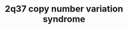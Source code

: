 ---
annotations:
- id: DOID:0060429
  parent: genetic disease
  type: Disease Ontology
  value: chromosomal duplication syndrome
- id: DOID:150
  parent: disease of mental health
  type: Disease Ontology
  value: disease of mental health
- id: DOID:0111704
  parent: genetic disease
  type: Disease Ontology
  value: chromosome 2q37 deletion syndrome
- id: PW:0000013
  parent: disease pathway
  type: Pathway Ontology
  value: disease pathway
- id: DOID:0060388
  parent: genetic disease
  type: Disease Ontology
  value: chromosomal deletion syndrome
authors:
- Shad4
- Fehrhart
- Egonw
- Eweitz
citedin:
- link: 10.1016/j.softx.2024.101701
  title: 'ODAMNet: A Python package to identify molecular relationships between chemicals
    and rare diseases using overlap, active module and random walk approaches (2024)'
communities:
- ONTOX
- RareDiseases
description: 'The 2q37 copy number variation syndrome can result in the loss of up
  to 78 protein-coding genes. Patients with 2q37 CNV syndrome have intellectual disability,
  facial dysmorphism and skeletal and digit malformations (DOI: 10.1186/1755-8794-7-19,DOI:
  10.1016/j.gene.2013.06.056). Research linked changes in HDAC4 gene with obesity
  of 2q37 patients (DOI: 10.1016/j.gene.2013.06.056). Chromosomal locations are from
  Kirov et al. 2014 (literature cited there) (chr2:239,716,679-243,199,373) and the
  larger one from Sakai et al. 2014 (chr2:234,275,216-243,199,373).'
last-edited: 2025-07-30
ndex: null
organisms:
- Homo sapiens
redirect_from:
- /index.php/Pathway:WP5224
- /instance/WP5224
- /instance/WP5224_r140113
revision: r140113
schema-jsonld:
- '@context': https://schema.org/
  '@id': https://wikipathways.github.io/pathways/WP5224.html
  '@type': Dataset
  creator:
    '@type': Organization
    name: WikiPathways
  description: 'The 2q37 copy number variation syndrome can result in the loss of
    up to 78 protein-coding genes. Patients with 2q37 CNV syndrome have intellectual
    disability, facial dysmorphism and skeletal and digit malformations (DOI: 10.1186/1755-8794-7-19,DOI:
    10.1016/j.gene.2013.06.056). Research linked changes in HDAC4 gene with obesity
    of 2q37 patients (DOI: 10.1016/j.gene.2013.06.056). Chromosomal locations are
    from Kirov et al. 2014 (literature cited there) (chr2:239,716,679-243,199,373)
    and the larger one from Sakai et al. 2014 (chr2:234,275,216-243,199,373).'
  keywords:
  - (R)-2-hydroxyglutarate
  - 1,2-diacyl-sn-glycerols
  - 2-oxoglutarate
  - ABCA1
  - ACKR3
  - AGAP1
  - AGAP1-IT1
  - AGXT
  - ANKMY1
  - ANO7
  - AQP12A
  - AQP12B
  - ARF1
  - ARF5
  - ARL4C
  - ASB1
  - ASB18
  - ASCL1
  - ATG4B
  - Acceptor beta-D-glucuronoside
  - BOK
  - BOK-AS1
  - C2orf54
  - CALCA
  - CALCRL
  - CALM1
  - CAPN10
  - CAPN10-AS1
  - CENPA
  - CFLAR
  - CICP10
  - COL6A3
  - COPS8
  - CXCL11
  - CXCL12
  - CXCR4
  - CXXC11
  - CYTH1
  - CYTH2
  - CYTH3
  - CYTH4
  - Ca²⁺
  - D2HGDH
  - DGKD
  - DISC1
  - DNAJB3
  - DTYMK
  - DUSP28
  - EEF1A1
  - EGFR
  - ESPNL
  - FAM132B
  - FARP2
  - GABARAP
  - GABARAPL1
  - GABARAPL2
  - GAL3ST2
  - GBX2
  - GDP
  - GMEB1
  - GPC1
  - GPR35
  - GTP
  - GYS1
  - Galactosylceramide
  - Glucuronate acceptor
  - HAMP
  - HDAC4
  - HDLBP
  - HES1
  - HES6
  - HJURP
  - HSPE1P9
  - Heparan sulfate group
  - H₂O
  - IL13RA1
  - IL1B
  - ILK
  - ILKAP
  - ING5
  - IQCA1
  - IRF8
  - ITGB3
  - ITPK1
  - JUN
  - KIF1A
  - KLHL30
  - L-alanine
  - L-selenocysteine
  - LINC01107
  - LRRFIP1
  - MAP1LC3A
  - MAP1LC3B
  - MAP1LC3C
  - MAP4
  - MEF2A
  - MEF2C
  - MIR149
  - MIR2467
  - MIR3133
  - MIR4269
  - MIR4440
  - MIR4441
  - MIR4786
  - MLPH
  - MROH2A
  - MSL3P1
  - MTERFD2
  - MYEOV2
  - MYO5A
  - MYOD1
  - MYOG
  - NDUFA10
  - NEDD8
  - NEU4
  - NFKBIA
  - Na+
  - Na⁺
  - OR5S1P
  - OR6B2
  - OR6B3
  - OR9S24P
  - OTOS
  - PASK
  - PDCD1
  - PDGFA
  - PDX1
  - PER2
  - PIP2
  - PIP3
  - PPP1R7
  - PRL
  - PRLH
  - PRR21
  - Phosphatidic acid
  - Phosphatidylcholine
  - Phosphatidylserine
  - Pyruvate
  - RAB17
  - RAB27A
  - RAC1
  - RAMP1
  - RBM44
  - RN7SL204P
  - RNA5SP122
  - RNPEPL1
  - RNU1-31P
  - RNU6-1051P
  - RNU6-1140P
  - RNU6-1333P
  - RNU6-234P
  - RNU7-127P
  - RPL17P11
  - RPL3P5
  - RPS6
  - RRAGA
  - RRAGB
  - RRAGC
  - RRAGD
  - SCLY
  - SEPT2
  - SEPTIN12
  - SEPTIN2
  - SEPTIN4
  - SEPTIN6
  - SH3BP4
  - SNED1
  - SPP2
  - STK25
  - THAP4
  - TMSB10P1
  - TNF
  - TP53
  - TRAF3
  - TRAF3IP1
  - TRPM8
  - TWIST2
  - UBE2F
  - UBE2F-SCLY
  - UDP-glucuronosyl/UDP-glucosyltransferase
  - UGT1A1
  - UGT1A10
  - UGT1A11P
  - UGT1A12P
  - UGT1A13P
  - UGT1A2P
  - UGT1A3
  - UGT1A4
  - UGT1A5
  - UGT1A6
  - UGT1A7
  - UGT1A8
  - UGT1A9
  - USP40
  - cholesterol
  - dTDP
  - dTMP
  - kynurenic acid
  - nitrate
  - peroxynitrite
  - proteins
  license: CC0
  name: 2q37 copy number variation syndrome
seo: CreativeWork
title: 2q37 copy number variation syndrome
wpid: WP5224
---